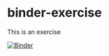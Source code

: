 # binder-exercise
This is an exercise

[![Binder](https://mybinder.org/badge_logo.svg)](https://mybinder.org/v2/gh/Raykeruse/binder-exercise/tree/main/HEAD)
